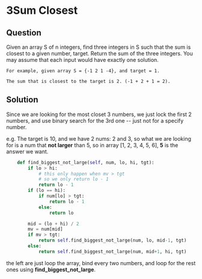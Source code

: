 # 3Sum Closest

## Question

Given an array S of n integers, find three integers in S such that the sum is closest to a given number, target. Return the sum of the three integers. You may assume that each input would have exactly one solution.


```
For example, given array S = {-1 2 1 -4}, and target = 1.

The sum that is closest to the target is 2. (-1 + 2 + 1 = 2).
```

## Solution

Since we are looking for the most closet 3 numbers, we just lock the first 2 numbers, and use binary search for the 3rd one -- just not for a specify number.

e.g. The target is 10, and we have 2 nums: 2 and 3, so what we are looking for is a num that __not larger__ than 5, so in array [1, 2, 3, 4, 5, 6], __5__  is the answer we want.

```python
    def find_biggest_not_large(self, num, lo, hi, tgt):
        if lo > hi:
            # this only happen when mv > tgt
            # so we only return lo - 1
            return lo - 1
        if (lo == hi):
            if num[lo] > tgt:
                return lo - 1
            else:
                return lo

        mid = (lo + hi) / 2
        mv = num[mid]
        if mv > tgt:
            return self.find_biggest_not_large(num, lo, mid-1, tgt)
        else:
            return self.find_biggest_not_large(num, mid+1, hi, tgt)
```

the left are just loop the array, bind every two numbers, and loop for the rest ones using __find_biggest_not_large__.